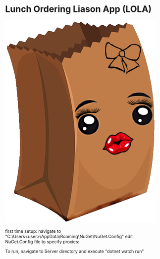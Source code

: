 # Lunch Ordering Liason App (LOLA)
![LOLA](/Lola.png)

first time setup:
    navigate to "C:\Users\<user>\AppData\Roaming\NuGet\NuGet.Config"
    edit NuGet.Config file to specify proxies:
    <!--proxy data redacted since we are using public repo
        <?xml version="1.0" encoding="utf-8"?>
        <configuration>
        <packageSources>
            <add key="nuget.org" value="https://api.nuget.org/v3/index.json" protocolVersion="3" />
        </packageSources>
        <config>
            <add key="http_proxy" value="" />  
            <add key="http_proxy.user" value="" />
            <add key="no_proxy" value="" />
        </config>
        </configuration>
    -->

To run, navigate to Server directory and execute "dotnet watch run"